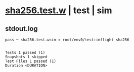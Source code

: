# [sha256.test.w](../../../../../../examples/tests/sdk_tests/util/sha256.test.w) | test | sim

## stdout.log
```log
pass ─ sha256.test.wsim » root/env0/test:inflight sha256
 
 
Tests 1 passed (1)
Snapshots 1 skipped
Test Files 1 passed (1)
Duration <DURATION>
```

